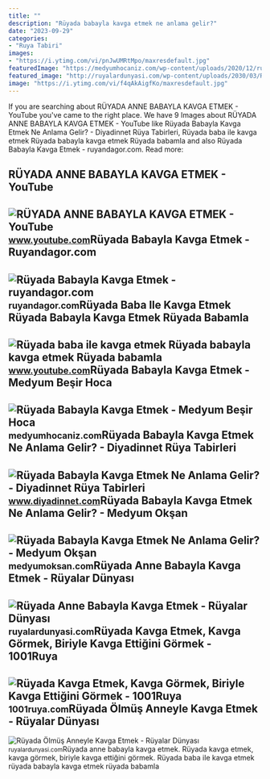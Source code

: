 ```yaml
---
title: ""
description: "Rüyada babayla kavga etmek ne anlama gelir?"
date: "2023-09-29"
categories:
- "Ruya Tabiri"
images:
- "https://i.ytimg.com/vi/pnJwUMRtMpo/maxresdefault.jpg"
featuredImage: "https://medyumhocaniz.com/wp-content/uploads/2020/12/ruyada-babayla-kavga-etmek--1024x653.jpg"
featured_image: "http://ruyalardunyasi.com/wp-content/uploads/2030/03/Rüyada-Ölmüş-Anneyle-Kavga-Etmek.jpg"
image: "https://i.ytimg.com/vi/f4qAkAigfKo/maxresdefault.jpg"
---
```


If you are searching about RÜYADA ANNE BABAYLA KAVGA ETMEK - YouTube you've came to the right place. We have 9 Images about RÜYADA ANNE BABAYLA KAVGA ETMEK - YouTube like Rüyada Babayla Kavga Etmek Ne Anlama Gelir? - Diyadinnet Rüya Tabirleri, Rüyada baba ile kavga etmek Rüyada babayla kavga etmek Rüyada babamla and also Rüyada Babayla Kavga Etmek - ruyandagor.com. Read more:

RÜYADA ANNE BABAYLA KAVGA ETMEK - YouTube
-----------------------------------------

 ![RÜYADA ANNE BABAYLA KAVGA ETMEK - YouTube](https://i.ytimg.com/vi/pnJwUMRtMpo/maxresdefault.jpg) <small>www.youtube.com</small>Rüyada Babayla Kavga Etmek - Ruyandagor.com
-------------------------------------------

 ![Rüyada Babayla Kavga Etmek - ruyandagor.com](https://images.ruyandagor.com/2017/04/babayla-kavga-etmek-0214.jpg) <small>ruyandagor.com</small>Rüyada Baba Ile Kavga Etmek Rüyada Babayla Kavga Etmek Rüyada Babamla
---------------------------------------------------------------------

 ![Rüyada baba ile kavga etmek Rüyada babayla kavga etmek Rüyada babamla](https://i.ytimg.com/vi/f4qAkAigfKo/maxresdefault.jpg) <small>www.youtube.com</small>Rüyada Babayla Kavga Etmek - Medyum Beşir Hoca
----------------------------------------------

 ![Rüyada Babayla Kavga Etmek - Medyum Beşir Hoca](https://medyumhocaniz.com/wp-content/uploads/2020/12/ruyada-babayla-kavga-etmek--1024x653.jpg) <small>medyumhocaniz.com</small>Rüyada Babayla Kavga Etmek Ne Anlama Gelir? - Diyadinnet Rüya Tabirleri
-----------------------------------------------------------------------

 ![Rüyada Babayla Kavga Etmek Ne Anlama Gelir? - Diyadinnet Rüya Tabirleri](https://www.diyadinnet.com/d/ruya/ruyada-babayla-kavga-etmek-ne-anlama-gelir-6074.jpg) <small>www.diyadinnet.com</small>Rüyada Babayla Kavga Etmek Ne Anlama Gelir? - Medyum Okşan
----------------------------------------------------------

 ![Rüyada Babayla Kavga Etmek Ne Anlama Gelir? - Medyum Okşan](https://medyumoksan.com/wp-content/uploads/2021/06/ruyada-babayla-kavga-etmek-01.jpg) <small>medyumoksan.com</small>Rüyada Anne Babayla Kavga Etmek - Rüyalar Dünyası
-------------------------------------------------

 ![Rüyada Anne Babayla Kavga Etmek - Rüyalar Dünyası](http://ruyalardunyasi.com/wp-content/uploads/2030/02/6.png) <small>ruyalardunyasi.com</small>Rüyada Kavga Etmek, Kavga Görmek, Biriyle Kavga Ettiğini Görmek - 1001Ruya
--------------------------------------------------------------------------

 ![Rüyada Kavga Etmek, Kavga Görmek, Biriyle Kavga Ettiğini Görmek - 1001Ruya](https://1001ruya.com/wp-content/uploads/Ruyada-Kavga-Etmek-Kavga-Gormek-Biriyle-Kavga-Ettigini-Gormek-sevgiliyle-babayla-anneyle-kardesle-ne-demek-diyanet-768x432.jpg) <small>1001ruya.com</small>Rüyada Ölmüş Anneyle Kavga Etmek - Rüyalar Dünyası
--------------------------------------------------

 ![Rüyada Ölmüş Anneyle Kavga Etmek - Rüyalar Dünyası](http://ruyalardunyasi.com/wp-content/uploads/2030/03/Rüyada-Ölmüş-Anneyle-Kavga-Etmek.jpg) <small>ruyalardunyasi.com</small>Rüyada anne babayla kavga etmek. Rüyada kavga etmek, kavga görmek, biriyle kavga ettiğini görmek. Rüyada baba ile kavga etmek rüyada babayla kavga etmek rüyada babamla
